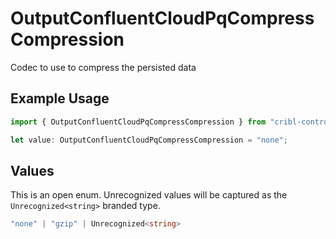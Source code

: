 # OutputConfluentCloudPqCompressCompression

Codec to use to compress the persisted data

## Example Usage

```typescript
import { OutputConfluentCloudPqCompressCompression } from "cribl-control-plane/models/operations";

let value: OutputConfluentCloudPqCompressCompression = "none";
```

## Values

This is an open enum. Unrecognized values will be captured as the `Unrecognized<string>` branded type.

```typescript
"none" | "gzip" | Unrecognized<string>
```